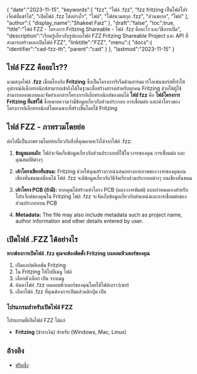 {
   "date":"2023-11-15",
   "keywords":[
"fzz",
"ไฟล์ .fzz",
"fzz fritzing เป็นไฟล์โปรเจ็กต์ที่แชร์ได้",
"เปิดไฟล์ .fzz ได้อย่างไร",
"ไฟล์",
"ไฟล์นามสกุล .fzz",
"ส่วนขยาย",
"ไฟล์"
],
   "author":{
      "display_name":"Shakeel Faiz"
},
   "draft":"false",
   "toc":true,
   "title":"ไฟล์ FZZ - โครงการ Fritzing Shareable - ไฟล์ .fzz คืออะไร และวิธีการเปิด",
   "description":"เรียนรู้เกี่ยวกับรูปแบบไฟล์ FZZ Fritzing Shareable Project และ API ที่สามารถสร้างและเปิดไฟล์ FZZ",
   "linktitle":"FZZ",
   "menu":{
      "docs":{
         "identifier":"cad-fzz-th",
         "parent":"cad"
}
},
   "lastmod":"2023-11-15"
}

## ไฟล์ FZZ คืออะไร??

นามสกุลไฟล์ **.fzz** เชื่อมโยงกับ **Fritzing** ซึ่งเป็นโครงการริเริ่มด้านฮาร์ดแวร์โอเพ่นซอร์สที่ทำให้อุปกรณ์อิเล็กทรอนิกส์สามารถเข้าถึงได้ในฐานะสื่อสร้างสรรค์สำหรับทุกคน Fritzing ช่วยให้ผู้ใช้สามารถออกแบบและจัดทำเอกสารโครงการอิเล็กทรอนิกส์ของตนได้ **ไฟล์ fzz** คือ **ไฟล์โครงการ Fritzing ที่แชร์ได้** ซึ่งหมายความว่ามีข้อมูลเกี่ยวกับส่วนประกอบ การเชื่อมต่อ และเค้าโครงของโครงการอิเล็กทรอนิกส์โดยเฉพาะที่สร้างขึ้นโดยใช้ Fritzing

## ไฟล์ FZZ - ภาพรวมโดยย่อ

ต่อไปนี้เป็นภาพรวมโดยย่อเกี่ยวกับสิ่งที่คุณคาดหวังได้จากไฟล์ .fzz:

1.  **ข้อมูลแผนผัง:** ไฟล์จะจัดเก็บข้อมูลเกี่ยวกับส่วนประกอบที่ใช้ในวงจรของคุณ การเชื่อมต่อ และคุณสมบัติต่างๆ
    
2.  **เค้าโครงเขียงหั่นขนม:** Fritzing ช่วยให้คุณสร้างการนำเสนอทางกายภาพของวงจรของคุณบนเขียงหั่นขนมเสมือนได้ ไฟล์ .fzz จะมีข้อมูลเกี่ยวกับวิธีจัดเรียงส่วนประกอบต่างๆ บนเขียงหั่นขนม
    
3.  **เค้าโครง PCB (ถ้ามี):** หากคุณได้สร้างเค้าโครง PCB (แผงวงจรพิมพ์) แบบกำหนดเองสำหรับโปรเจ็กต์ของคุณใน Fritzing ไฟล์ .fzz จะจัดเก็บข้อมูลเกี่ยวกับตำแหน่งและการเชื่อมต่อของส่วนประกอบบน PCB
    
4.  **Metadata:** The file may also include metadata such as project name, author information and other details entered by user.

## เปิดไฟล์ .FZZ ได้อย่างไร

**หากต้องการเปิดไฟล์ .fzz คุณจะต้องติดตั้ง Fritzing บนคอมพิวเตอร์ของคุณ**

1. เปิดแอปพลิเคชัน Fritzing
2. ใน Fritzing ให้ไปที่เมนู ไฟล์
3. เลือกตัวเลือก เปิด จากเมนู
4. ค้นหาไฟล์ .fzz บนคอมพิวเตอร์ของคุณโดยใช้ไฟล์เบราว์เซอร์
5. เลือกไฟล์ .fzz ที่คุณต้องการเปิดแล้วคลิกปุ่ม เปิด

### โปรแกรมสำหรับเปิดไฟล์ FZZ

โปรแกรมที่เปิดไฟล์ FZZ ได้แก่

- **Fritzing** (ชำระเงิน) สำหรับ (Windows, Mac, Linux)

## อ้างอิง
* [ฟริตซิ่ง](https://fritzing.org/)



